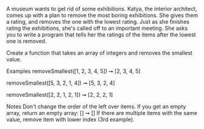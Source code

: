 A museum wants to get rid of some exhibitions. Katya, the interior architect, comes up with a plan to remove the most boring exhibitions. She gives them a rating, and removes the one with the lowest rating. Just as she finishes rating the exhibitions, she's called off to an important meeting. She asks you to write a program that tells her the ratings of the items after the lowest one is removed.

Create a function that takes an array of integers and removes the smallest value.

Examples
removeSmallest([1, 2, 3, 4, 5]) ➞ [2, 3, 4, 5]

removeSmallest([5, 3, 2, 1, 4]) ➞ [5, 3, 2, 4]

removeSmallest([2, 2, 1, 2, 1]) ➞ [2, 2, 2, 1]

Notes
Don't change the order of the left over items.
If you get an empty array, return an empty array: [] ➞ []
If there are multiple items with the same value, remove item with lower index (3rd example).